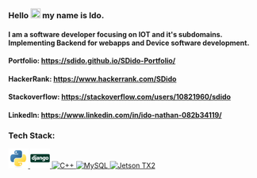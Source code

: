 ### Hello <img width="20" height="20" src="https://raw.githubusercontent.com/iampavangandhi/iampavangandhi/master/gifs/Hi.gif"> my name is Ido.
#### I am a software developer focusing on IOT and it's subdomains.<br>Implementing Backend for webapps and Device software development.  

#### Portfolio: https://sdido.github.io/SDido-Portfolio/

#### HackerRank: https://www.hackerrank.com/SDido

#### Stackoverflow: https://stackoverflow.com/users/10821960/sdido

#### LinkedIn: https://www.linkedin.com/in/ido-nathan-082b34119/

<h3 align="left">Tech Stack:</h3>
<p align="left"> <a href="https://www.python.org" target="_blank"> <img src="https://raw.githubusercontent.com/devicons/devicon/master/icons/python/python-original.svg" alt="python" width="40" height="40"/> </a>  <a href="https://www.djangoproject.com/" target="_blank"> <img src="https://raw.githubusercontent.com/devicons/devicon/9f4f5cdb393299a81125eb5127929ea7bfe42889/icons/django/django-original.svg" alt="django" width="40" height="40"/> <a href="https://www.cplusplus.com/" target="_blank"> <img src="https://upload.wikimedia.org/wikipedia/commons/thumb/1/18/ISO_C%2B%2B_Logo.svg/306px-ISO_C%2B%2B_Logo.svg.png" alt="C++" width="40" height="40"/>
<a href="https://www.mysql.com/" target="_blank"> <img src="https://www.vectorlogo.zone/logos/mysql/mysql-icon.svg" alt="MySQL" width="40" height="40"/>
<a href="https://developer.nvidia.com/embedded/jetson-tx2" target="_blank"> <img src="https://2iexix426zex1jl94h409m26-wpengine.netdna-ssl.com/wp-content/uploads/2019/04/nvidia-jetson-tx2-transparent.png" alt="Jetson TX2" width="55" height="40"/>

